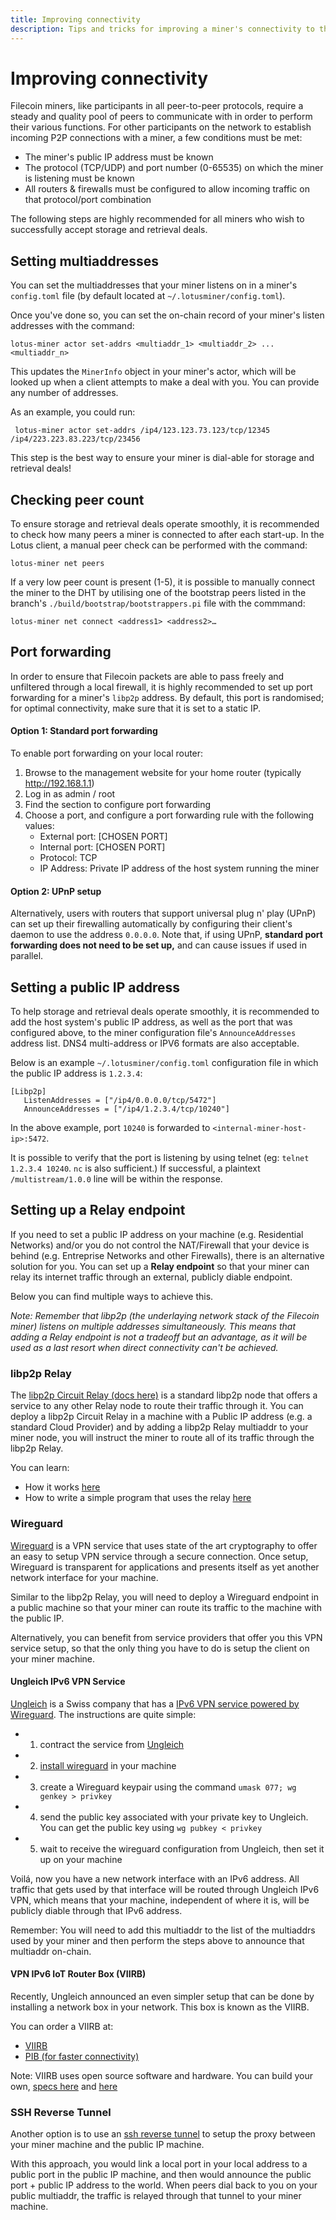 ```yaml
---
title: Improving connectivity
description: Tips and tricks for improving a miner's connectivity to the Filecoin network.
---
```


# Improving connectivity

Filecoin miners, like participants in all peer-to-peer protocols, require a steady and quality pool of peers to communicate with in order to perform their various functions. For other participants on the network to establish incoming P2P connections with a miner, a few conditions must be met:

* The miner's public IP address must be known
* The protocol (TCP/UDP) and port number (0-65535) on which the miner is listening must be known 
* All routers & firewalls must be configured to allow incoming traffic on that protocol/port combination

The following steps are highly recommended for all miners who wish to successfully accept storage and retrieval deals.

## Setting multiaddresses

You can set the multiaddresses that your miner listens on in a miner's `config.toml` file (by default located at `~/.lotusminer/config.toml`). 

Once you've done so, you can set the on-chain record of your miner's listen addresses with the command:
 
 ```
 lotus-miner actor set-addrs <multiaddr_1> <multiaddr_2> ... <multiaddr_n>
```

This updates the `MinerInfo` object in your miner's actor, which will be looked up when a client attempts to make a deal with you. You can provide any number of addresses.

As an example, you could run:

```
 lotus-miner actor set-addrs /ip4/123.123.73.123/tcp/12345 /ip4/223.223.83.223/tcp/23456 
```

This step is the best way to ensure your miner is dial-able for storage and retrieval deals!

## Checking peer count

To ensure storage and retrieval deals operate smoothly, it is recommended to check how many peers a miner is connected to after each start-up. In the Lotus client, a manual peer check can be performed with the command:

```
lotus-miner net peers
``` 

If a very low peer count is present (1-5), it is possible to manually connect the miner to the DHT by utilising one of the bootstrap peers listed in the branch's `./build/bootstrap/bootstrappers.pi` file with the commmand:

```
lotus-miner net connect <address1> <address2>…
```

## Port forwarding

In order to ensure that Filecoin packets are able to pass freely and unfiltered through a local firewall, it is highly recommended to set up port forwarding for a miner's `libp2p` address. By default, this port is randomised; for optimal connectivity, make sure that it is set to a static IP. 

#### Option 1: Standard port forwarding

To enable port forwarding on your local router:

1. Browse to the management website for your home router (typically http://192.168.1.1)
2. Log in as admin / root
3. Find the section to configure port forwarding
4. Choose a port, and configure a port forwarding rule with the following values:
    * External port: [CHOSEN PORT]
    * Internal port: [CHOSEN PORT]
    * Protocol: TCP
    * IP Address: Private IP address of the host system running the miner

#### Option 2: UPnP setup

Alternatively, users with routers that support universal plug n' play (UPnP) can set up their firewalling automatically by configuring their client's daemon to use the address `0.0.0.0`. Note that, if using UPnP, **standard port forwarding does not need to be set up,** and can cause issues if used in parallel.  

## Setting a public IP address

To help storage and retrieval deals operate smoothly, it is recommended to add the host system's public IP address, as well as the port that was configured above, to the miner configuration file's `AnnounceAddresses` address list. DNS4 multi-address or IPV6 formats are also acceptable.

Below is an example `~/.lotusminer/config.toml` configuration file in which the public IP address is `1.2.3.4`:

```
[Libp2p]
   ListenAddresses = ["/ip4/0.0.0.0/tcp/5472"]
   AnnounceAddresses = ["/ip4/1.2.3.4/tcp/10240"]
```
In the above example, port `10240` is forwarded to `<internal-miner-host-ip>:5472`.

It is possible to verify that the port is listening by using telnet (eg: `telnet 1.2.3.4 10240`. `nc` is also sufficient.) If successful, a plaintext `/multistream/1.0.0` line will be within the response.

## Setting up a Relay endpoint

If you need to set a public IP address on your machine (e.g. Residential Networks) and/or you do not control the NAT/Firewall that your device is behind (e.g. Entreprise Networks and other Firewalls), there is an alternative solution for you. You can set up a **Relay endpoint** so that your miner can relay its internet traffic through an external, publicly diable endpoint.

Below you can find multiple ways to achieve this.

_Note: Remember that libp2p (the underlaying network stack of the Filecoin miner) listens on multiple addresses simultaneously. This means that adding a Relay endpoint is not a tradeoff but an advantage, as it will be used as a last resort when direct connectivity can't be achieved._

### libp2p Relay

The [libp2p Circuit Relay (docs here)](https://docs.libp2p.io/concepts/circuit-relay/) is a standard libp2p node that offers a service to any other Relay node to route their traffic through it. You can deploy a libp2p Circuit Relay in a machine with a Public IP address (e.g. a standard Cloud Provider) and by adding a libp2p Relay multiaddr to your miner node, you will instruct the miner to route all of its traffic through the libp2p Relay.

You can learn:
- How it works [here](https://docs.libp2p.io/concepts/circuit-relay)
- How to write a simple program that uses the relay [here](https://github.com/libp2p/go-libp2p-examples/blob/master/relay/main.go)

### Wireguard

[Wireguard](https://www.wireguard.com) is a VPN service that uses state of the art cryptography to offer an easy to setup VPN service through a secure connection. Once setup, Wireguard is transparent for applications and presents itself as yet another network interface for your machine.

Similar to the libp2p Relay, you will need to deploy a Wireguard endpoint in a public machine so that your miner can route its traffic to the machine with the public IP.

Alternatively, you can benefit from service providers that offer you this VPN service setup, so that the only thing you have to do is setup the client on your miner machine.

#### Ungleich IPv6 VPN Service

[Ungleich](https://ungleich.ch) is a Swiss company that has a [IPv6 VPN service powered by Wireguard](https://ungleich.ch/ipv6/vpn/). The instructions are quite simple:

- 1. contract the service from [Ungleich](https://ungleich.ch)
- 2. [install wireguard](https://www.wireguard.com/install) in your machine
- 3. create a Wireguard keypair using the command `umask 077; wg genkey > privkey`
- 4. send the public key associated with your private key to Ungleich. You can get the public key using `wg pubkey < privkey`
- 5. wait to receive the wireguard configuration from Ungleich, then set it up on your machine

Voilá, now you have a new network interface with an IPv6 address. All traffic that gets used by that interface will be routed through Ungleich IPv6 VPN, which means that your machine, independent of where it is, will be publicly diable through that IPv6 address. 

Remember: You will need to add this multiaddr to the list of the multiaddrs used by your miner and then perform the steps above to announce that multiaddr on-chain.

#### VPN IPv6 IoT Router Box (VIIRB)

Recently, Ungleich announced an even simpler setup that can be done by installing a network box in your network. This box is known as the VIIRB.

You can order a VIIRB at:

- [VIIRB](https://ungleich.ch/u/products/viirb-ipv6-box/)
- [PIB (for faster connectivity)](https://ungleich.ch/u/products/pro-ipv6-box/)

Note: VIIRB uses open source software and hardware. You can build your own, [specs here](https://ungleich.ch/u/products/viirb-ipv6-box) and [here](https://vocore.io/v2u.html)

### SSH Reverse Tunnel

Another option is to use an [ssh reverse tunnel](https://www.howtogeek.com/428413/what-is-reverse-ssh-tunneling-and-how-to-use-it) to setup the proxy between your miner machine and the public IP machine.

With this approach, you would link a local port in your local address to a public port in the public IP machine, and then would announce the public port + public IP address to the world. When peers dial back to you on your public multiaddr, the traffic is relayed through that tunnel to your miner machine.
